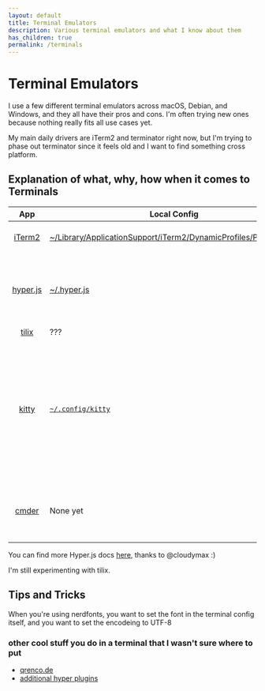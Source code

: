 ```yaml
---
layout: default
title: Terminal Emulators
description: Various terminal emulators and what I know about them
has_children: true
permalink: /terminals
---
```


# Terminal Emulators

I use a few different terminal emulators across macOS, Debian, and Windows, and they all have their pros and cons. I'm often trying new ones because nothing really fits all use cases yet.

My main daily drivers are iTerm2 and terminator right now, but I'm trying to phase out terminator since it feels old and I want to find something cross platform.

## Explanation of what, why, how when it comes to Terminals

| App | Local Config | Pros | Cons |
|:---:|--------------|------|------|
| [iTerm2][0] | [~/Library/ApplicationSupport/iTerm2/DynamicProfiles/Profiles.json](https://github.com/jessebot/dot_files/blob/main/Library/ApplicationSupport/iTerm2/DynamicProfiles/Profiles.json) | configurable, highly supported | macOS only |
| [hyper.js](https://hyper.is/) | [~/.hyper.js](https://github.com/jessebot/dot_files/blob/main/.hyper.js) | modern feel, configurable, cross platform | Slow with a GPU/M1 or later macOS and in Javascript :( |
| [tilix](https://gnunn1.github.io/tilix-web/)| ??? | configurable | linux only |
| [kitty](https://sw.kovidgoyal.net/kitty/) | [`~/.config/kitty`](https://github.com/jessebot/dot_files/blob/main/.config/kitty) | configurable, cross platform | can't adjust non-ascii font size, run by a brilliant jerk who calls other products "inferior" and is mean in github issues |
| [cmder](https://cmder.net/) | None yet | terminal for windows that scales, splits, and supports config | kinda buggy |

You can find more Hyper.js docs [here](./hyper/README.md), thanks to @cloudymax :)

I'm still experimenting with tilix.

## Tips and Tricks
When you're using nerdfonts, you want to set the font in the terminal config itself, and you want to set the encodeing to UTF-8

### other cool stuff you do in a terminal that I wasn't sure where to put
- [qrenco.de](https://asciinema.org/a/123683)
- [additional hyper plugins](https://medium.com/cloud-native-the-gathering/hyper-terminal-plugins-that-will-make-your-life-easier-859897df79d6)

[0]: https://iterm2.com/ "iTerm2"
